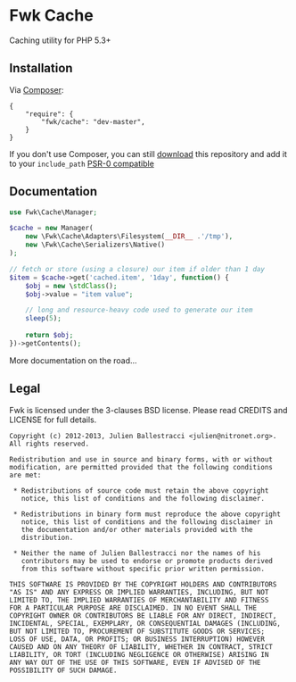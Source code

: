 # Fwk Cache

Caching utility for PHP 5.3+

## Installation

Via [Composer](http://getcomposer.org):

```
{
    "require": {
        "fwk/cache": "dev-master",
    }
}
```

If you don't use Composer, you can still [download](https://github.com/fwk/Cache/zipball/master) this repository and add it
to your ```include_path``` [PSR-0 compatible](https://github.com/php-fig/fig-standards/blob/master/accepted/PSR-0.md)

## Documentation

```php
use Fwk\Cache\Manager;

$cache = new Manager(
    new \Fwk\Cache\Adapters\Filesystem(__DIR__ .'/tmp'),
    new \Fwk\Cache\Serializers\Native()
); 

// fetch or store (using a closure) our item if older than 1 day
$item = $cache->get('cached.item', '1day', function() {
    $obj = new \stdClass();
    $obj->value = "item value";

    // long and resource-heavy code used to generate our item
    sleep(5); 
    
    return $obj; 
})->getContents();

```

More documentation on the road... 

## Legal 

Fwk is licensed under the 3-clauses BSD license. Please read CREDITS and LICENSE for full details.

```
Copyright (c) 2012-2013, Julien Ballestracci <julien@nitronet.org>.
All rights reserved.

Redistribution and use in source and binary forms, with or without
modification, are permitted provided that the following conditions
are met:

 * Redistributions of source code must retain the above copyright
   notice, this list of conditions and the following disclaimer.

 * Redistributions in binary form must reproduce the above copyright
   notice, this list of conditions and the following disclaimer in
   the documentation and/or other materials provided with the
   distribution.

 * Neither the name of Julien Ballestracci nor the names of his
   contributors may be used to endorse or promote products derived
   from this software without specific prior written permission.

THIS SOFTWARE IS PROVIDED BY THE COPYRIGHT HOLDERS AND CONTRIBUTORS
"AS IS" AND ANY EXPRESS OR IMPLIED WARRANTIES, INCLUDING, BUT NOT
LIMITED TO, THE IMPLIED WARRANTIES OF MERCHANTABILITY AND FITNESS
FOR A PARTICULAR PURPOSE ARE DISCLAIMED. IN NO EVENT SHALL THE
COPYRIGHT OWNER OR CONTRIBUTORS BE LIABLE FOR ANY DIRECT, INDIRECT,
INCIDENTAL, SPECIAL, EXEMPLARY, OR CONSEQUENTIAL DAMAGES (INCLUDING,
BUT NOT LIMITED TO, PROCUREMENT OF SUBSTITUTE GOODS OR SERVICES;
LOSS OF USE, DATA, OR PROFITS; OR BUSINESS INTERRUPTION) HOWEVER
CAUSED AND ON ANY THEORY OF LIABILITY, WHETHER IN CONTRACT, STRICT
LIABILITY, OR TORT (INCLUDING NEGLIGENCE OR OTHERWISE) ARISING IN
ANY WAY OUT OF THE USE OF THIS SOFTWARE, EVEN IF ADVISED OF THE
POSSIBILITY OF SUCH DAMAGE.
```